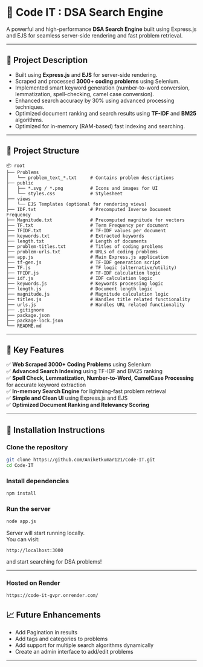 
# 🚀 Code IT : DSA Search Engine

A powerful and high-performance **DSA Search Engine** built using Express.js and EJS for seamless server-side rendering and fast problem retrieval.

---

## 📌 Project Description

- Built using **Express.js** and **EJS** for server-side rendering.
- Scraped and processed **3000+ coding problems** using Selenium.
- Implemented smart keyword generation (number-to-word conversion, lemmatization, spell-checking, camel case conversion).
- Enhanced search accuracy by 30% using advanced processing techniques.
- Optimized document ranking and search results using **TF-IDF** and **BM25** algorithms.
- Optimized for in-memory (RAM-based) fast indexing and searching.

---

## 📂 Project Structure

```
📦 root
├── Problems
│   └── problem_text_*.txt     # Contains problem descriptions
├── public
│   ├── *.svg / *.png          # Icons and images for UI
│   └── styles.css             # Stylesheet
├── views
│   └── EJS Templates (optional for rendering views)
├── IDF.txt                    # Precomputed Inverse Document Frequency
├── Magnitude.txt              # Precomputed magnitude for vectors
├── TF.txt                     # Term Frequency per document
├── TFIDF.txt                  # TF-IDF values per document
├── keywords.txt               # Extracted keywords
├── length.txt                 # Length of documents
├── problem-titles.txt         # Titles of coding problems
├── problem-urls.txt           # URLs of coding problems
├── app.js                     # Main Express.js application
├── tf-gen.js                  # TF-IDF generation script
├── TF.js                      # TF logic (alternative/utility)
├── TFIDF.js                   # TF-IDF calculation logic
├── idf.js                     # IDF calculation logic
├── keywords.js                # Keywords processing logic
├── length.js                  # Document length logic
├── magnitude.js               # Magnitude calculation logic
├── titles.js                  # Handles title related functionality
├── urls.js                    # Handles URL related functionality
├── .gitignore
├── package.json
├── package-lock.json
└── README.md
```

---

## 🧠 Key Features

✅ **Web Scraped 3000+ Coding Problems** using Selenium  
✅ **Advanced Search Indexing** using TF-IDF and BM25 ranking  
✅ **Spell Check, Lemmatization, Number-to-Word, CamelCase Processing** for accurate keyword extraction  
✅ **In-memory Search Engine** for lightning-fast problem retrieval  
✅ **Simple and Clean UI** using Express.js and EJS  
✅ **Optimized Document Ranking and Relevancy Scoring**

---

## 📌 Installation Instructions

### Clone the repository

```bash
git clone https://github.com/Aniketkumar121/Code-IT.git
cd Code-IT
```

### Install dependencies

```bash
npm install
```

### Run the server

```bash
node app.js
```

Server will start running locally.  
You can visit:

```
http://localhost:3000
```

and start searching for DSA problems!

---

### Hosted on Render
```
https://code-it-gvpr.onrender.com/
```

## 📈 Future Enhancements

- Add Pagination in results
- Add tags and categories to problems
- Add support for multiple search algorithms dynamically
- Create an admin interface to add/edit problems

---
